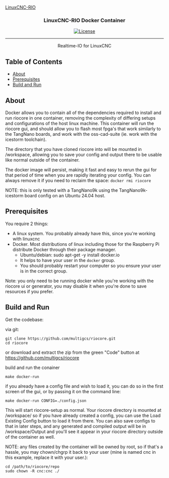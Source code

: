 [LinuxCNC-RIO](https://github.com/multigcs/LinuxCNC-RIO)

<h3 align="center">LinuxCNC-RIO Docker Container</h3>

<div align="center">

  [![License](https://img.shields.io/badge/license-GPL2-blue.svg)](/LICENSE)

</div>

---

<p align="center"> Realtime-IO for LinuxCNC<br></p>

## Table of Contents
- [About](#about)
- [Prerequisites](#prerequisites)
- [Build and Run](#run)

## About <a name = "about"></a>

Docker allows you to contain all of the dependencies required to install and run riocore in one container, removing the complexity of differing setups and configurations of the host linux machine. This container will run the riocore gui, and should allow you to flash most fpga's that work similarly to the TangNano boards, and work with the oss-cad-suite (ie. work with the icestorm toolchain).

The directory that you have cloned riocore into will be mounted in /workspace, allowing you to save your config and output there to be usable like normal outside of the container.

The docker image will persist, making it fast and easy to rerun the gui for that period of time when you are rapidly iterating your config. You can always remove it if you need to reclaim the space:
`docker rmi riocore`

NOTE: this is only tested with a TangNano9k using the TangNano9k-icestorm board config on an Ubuntu 24.04 host.

## Prerequisites <a name = "prerequisites"></a>

You require 2 things:
- A linux system. You probably already have this, since you're working with linuxcnc
- Docker. Most distributions of linux including those for the Raspberry Pi distribute Docker through their package manager.
  - Ubuntu/debian: sudo apt-get -y install docker.io
  - It helps to have your user in the `docker` group.
  - You should probably restart your computer so you ensure your user is in the correct group.

Note: you only need to be running docker while you're working with the riocore ui or generator, you may disable it when you're done to save resources if you prefer.

## Build and Run <a name = "run"></a>

Get the codebase:

via git:
```
git clone https://github.com/multigcs/riocore.git
cd riocore
```

or download and extract the zip from the green "Code" button at https://github.com/multigcs/riocore

build and run the conainer
``` 
make docker-run
```

if you already have a config file and wish to load it, you can do so in the first screen of the gui, or by passing it on the command line:
```
make docker-run CONFIG=./config.json
```


This will start riocore-setup as normal. Your riocore directory is mounted at /workspace/ so if you have already created a config, you can use the Load Existing Config button to load it from there. You can also save configs to that in later steps, and any generated and compiled output will be in /workspace/Output and you'll see it appear in your riocore directory outside of the container as well.

NOTE: any files created by the container will be owned by root, so if that's a hassle, you may chown/chgrp it back to your user (mine is named cnc in this example, replace it with your user.):
```
cd /path/to/riocore/repo
sudo chown -R cnc:cnc ./